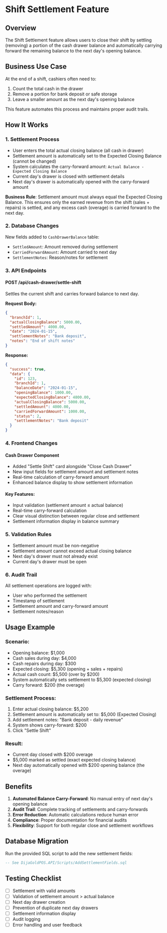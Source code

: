 # Shift Settlement Feature

## Overview

The Shift Settlement feature allows users to close their shift by settling (removing) a portion of the cash drawer balance and automatically carrying forward the remaining balance to the next day's opening balance.

## Business Use Case

At the end of a shift, cashiers often need to:
1. Count the total cash in the drawer
2. Remove a portion for bank deposit or safe storage
3. Leave a smaller amount as the next day's opening balance

This feature automates this process and maintains proper audit trails.

## How It Works

### 1. Settlement Process
- User enters the total actual closing balance (all cash in drawer)
- Settlement amount is automatically set to the Expected Closing Balance (cannot be changed)
- System calculates the carry-forward amount: `Actual Balance - Expected Closing Balance`
- Current day's drawer is closed with settlement details
- Next day's drawer is automatically opened with the carry-forward amount

**Business Rule**: Settlement amount must always equal the Expected Closing Balance. This ensures only the earned revenue from the shift (sales + repairs) is settled, and any excess cash (overage) is carried forward to the next day.

### 2. Database Changes
New fields added to `CashDrawerBalance` table:
- `SettledAmount`: Amount removed during settlement
- `CarriedForwardAmount`: Amount carried to next day
- `SettlementNotes`: Reason/notes for settlement

### 3. API Endpoints

#### POST /api/cash-drawer/settle-shift
Settles the current shift and carries forward balance to next day.

**Request Body:**
```json
{
  "branchId": 1,
  "actualClosingBalance": 5000.00,
  "settledAmount": 4000.00,
  "date": "2024-01-15",
  "settlementNotes": "Bank deposit",
  "notes": "End of shift notes"
}
```

**Response:**
```json
{
  "success": true,
  "data": {
    "id": 123,
    "branchId": 1,
    "balanceDate": "2024-01-15",
    "openingBalance": 1000.00,
    "expectedClosingBalance": 4800.00,
    "actualClosingBalance": 5000.00,
    "settledAmount": 4000.00,
    "carriedForwardAmount": 1000.00,
    "status": 2,
    "settlementNotes": "Bank deposit"
  }
}
```

### 4. Frontend Changes

#### Cash Drawer Component
- Added "Settle Shift" card alongside "Close Cash Drawer"
- New input fields for settlement amount and settlement notes
- Real-time calculation of carry-forward amount
- Enhanced balance display to show settlement information

#### Key Features:
- Input validation (settlement amount ≤ actual balance)
- Real-time carry-forward calculation
- Clear visual distinction between regular close and settlement
- Settlement information display in balance summary

### 5. Validation Rules

- Settlement amount must be non-negative
- Settlement amount cannot exceed actual closing balance
- Next day's drawer must not already exist
- Current day's drawer must be open

### 6. Audit Trail

All settlement operations are logged with:
- User who performed the settlement
- Timestamp of settlement
- Settlement amount and carry-forward amount
- Settlement notes/reason

## Usage Example

### Scenario:
- Opening balance: $1,000
- Cash sales during day: $4,000
- Cash repairs during day: $300
- Expected closing: $5,300 (opening + sales + repairs)
- Actual cash count: $5,500 (over by $200)
- System automatically sets settlement to $5,300 (expected closing)
- Carry forward: $200 (the overage)

### Settlement Process:
1. Enter actual closing balance: $5,200
2. Settlement amount is automatically set to: $5,000 (Expected Closing)
3. Add settlement notes: "Bank deposit - daily revenue"
4. System shows carry-forward: $200
5. Click "Settle Shift"

### Result:
- Current day closed with $200 overage
- $5,000 marked as settled (exact expected closing balance)
- Next day automatically opened with $200 opening balance (the overage)

## Benefits

1. **Automated Balance Carry-Forward**: No manual entry of next day's opening balance
2. **Audit Trail**: Complete tracking of settlements and carry-forwards
3. **Error Reduction**: Automatic calculations reduce human error
4. **Compliance**: Proper documentation for financial audits
5. **Flexibility**: Support for both regular close and settlement workflows

## Database Migration

Run the provided SQL script to add the new settlement fields:
```sql
-- See DijaGoldPOS.API/Scripts/AddSettlementFields.sql
```

## Testing Checklist

- [ ] Settlement with valid amounts
- [ ] Validation of settlement amount > actual balance
- [ ] Next day drawer creation
- [ ] Prevention of duplicate next day drawers
- [ ] Settlement information display
- [ ] Audit logging
- [ ] Error handling and user feedback
